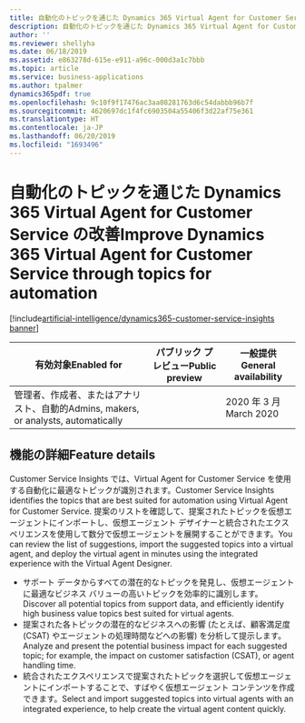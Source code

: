 ```yaml
---
title: 自動化のトピックを通じた Dynamics 365 Virtual Agent for Customer Service の改善
description: 自動化のトピックを通じた Dynamics 365 Virtual Agent for Customer Service の改善
author: ''
ms.reviewer: shellyha
ms.date: 06/18/2019
ms.assetid: e863278d-615e-e911-a96c-000d3a1c7bbb
ms.topic: article
ms.service: business-applications
ms.author: tpalmer
dynamics365pdf: true
ms.openlocfilehash: 9c10f9f17476ac3aa08281763d6c54dabbb96b7f
ms.sourcegitcommit: 4620697dc1f4fc6903504a55406f3d22af75e361
ms.translationtype: HT
ms.contentlocale: ja-JP
ms.lasthandoff: 06/20/2019
ms.locfileid: "1693496"
---
```

# <a name="improve-dynamics-365-virtual-agent-for-customer-service-through-topics-for-automation"></a><span data-ttu-id="cea05-103">自動化のトピックを通じた Dynamics 365 Virtual Agent for Customer Service の改善</span><span class="sxs-lookup"><span data-stu-id="cea05-103">Improve Dynamics 365 Virtual Agent for Customer Service through topics for automation</span></span>
[!include[artificial-intelligence/dynamics365-customer-service-insights banner](../includes/artificial-intelligence/dynamics365-customer-service-insights.md)]

| <span data-ttu-id="cea05-104">有効対象</span><span class="sxs-lookup"><span data-stu-id="cea05-104">Enabled for</span></span>    |  <span data-ttu-id="cea05-105">パブリック プレビュー</span><span class="sxs-lookup"><span data-stu-id="cea05-105">Public preview</span></span> | <span data-ttu-id="cea05-106">一般提供</span><span class="sxs-lookup"><span data-stu-id="cea05-106">General availability</span></span> | 
| ---------- | ---------- |---------- |
|<span data-ttu-id="cea05-107">管理者、作成者、またはアナリスト、自動的</span><span class="sxs-lookup"><span data-stu-id="cea05-107">Admins, makers, or analysts, automatically</span></span>|| <span data-ttu-id="cea05-108">2020 年 3 月</span><span class="sxs-lookup"><span data-stu-id="cea05-108">March 2020</span></span>|






## <a name="feature-details"></a><span data-ttu-id="cea05-109">機能の詳細</span><span class="sxs-lookup"><span data-stu-id="cea05-109">Feature details</span></span>
<!--feature detail start -->
<span data-ttu-id="cea05-110">Customer Service Insights では、Virtual Agent for Customer Service を使用する自動化に最適なトピックが識別されます。</span><span class="sxs-lookup"><span data-stu-id="cea05-110">Customer Service Insights identifies the topics that are best suited for automation using Virtual Agent for Customer Service.</span></span> <span data-ttu-id="cea05-111">提案のリストを確認して、提案されたトピックを仮想エージェントにインポートし、仮想エージェント デザイナーと統合されたエクスペリエンスを使用して数分で仮想エージェントを展開することができます。</span><span class="sxs-lookup"><span data-stu-id="cea05-111">You can review the list of suggestions, import the suggested topics into a virtual agent, and deploy the virtual agent in minutes using the integrated experience with the Virtual Agent Designer.</span></span> 

- <span data-ttu-id="cea05-112">サポート データからすべての潜在的なトピックを発見し、仮想エージェントに最適なビジネス バリューの高いトピックを効率的に識別します。</span><span class="sxs-lookup"><span data-stu-id="cea05-112">Discover all potential topics from support data, and efficiently identify high business value topics best suited for virtual agents.</span></span>  
-  <span data-ttu-id="cea05-113">提案された各トピックの潜在的なビジネスへの影響 (たとえば、顧客満足度 (CSAT) やエージェントの処理時間などへの影響) を分析して提示します。</span><span class="sxs-lookup"><span data-stu-id="cea05-113">Analyze and present the potential business impact for each suggested topic; for example, the impact on customer satisfaction (CSAT), or agent handling time.</span></span>  
-  <span data-ttu-id="cea05-114">統合されたエクスペリエンスで提案されたトピックを選択して仮想エージェントにインポートすることで、すばやく仮想エージェント コンテンツを作成できます。</span><span class="sxs-lookup"><span data-stu-id="cea05-114">Select and import suggested topics into virtual agents with an integrated experience, to help create the virtual agent content quickly.</span></span>
<!--feature detail end -->










